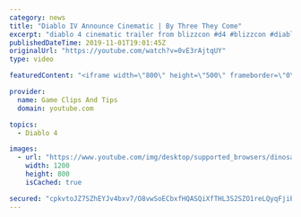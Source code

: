 ```yaml
---
category: news
title: "Diablo IV Announce Cinematic | By Three They Come"
excerpt: "diablo 4 cinematic trailer from blizzcon #d4 #blizzcon #diablo."
publishedDateTime: 2019-11-01T19:01:45Z
originalUrl: "https://youtube.com/watch?v=0vE3rAjtqUY"
type: video

featuredContent: "<iframe width=\"800\" height=\"500\" frameborder=\"0\" src=\"https://www.youtube.com/embed/0vE3rAjtqUY\" allow=\"accelerometer; autoplay; encrypted-media; gyroscope; picture-in-picture\" allowfullscreen></iframe>"

provider:
  name: Game Clips And Tips
  domain: youtube.com

topics:
  - Diablo 4

images:
  - url: "https://www.youtube.com/img/desktop/supported_browsers/dinosaur.png"
    width: 1200
    height: 800
    isCached: true

secured: "cpkvtoJZ7SZhEYJv4bxv7/O8vwSoECbxfHQASQiXfTHL3S2SZO1reLQyqFjiElq9XTQVIKPFlzZGjvDcZWdCBRFn+ymuQ8kaM2QZUGH9NZQvtDvF7HCxtGdbCWV/+sE80qHAIqEQE1/J6RR2jJeyeOhPrOJP+Yo8TJbgqcxJ/dGOJfoBBMCtTCwKHe+pAyZqpuWeGvJRc+kI32IptkuBlUNR9b545QD1SRaHn4YobdEDM2U7uNdiZSEgCMWHqkzcZP0s16uAoX1uB3X2o10RA2x3WxY986YhmB4L39ENcz+s0qMnIX+q4k+KP8ZwYE21Z3NwGdZs2tJ9wVL/Ty8clG2Ysb7Cb6FgxDbZyLvfbvJB7MCYSewVdXNUJkva7ureQmQ/tpNQ3AN2R29l+S/ANw==;ork5RxGBXvhNQyT5PpKLkA=="
---
```


